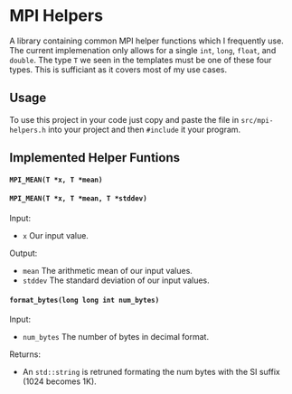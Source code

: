 # MPI Helpers
A library containing common MPI helper functions which I frequently use.
The current implemenation only allows for a single `int`, `long`, `float`, and `double`.
The type `T` we seen in the templates must be one of these four types.
This is sufficiant as it covers most of my use cases.

## Usage
To use this project in your code just copy and paste the file in `src/mpi-helpers.h`
into your project and then `#include` it your program.

## Implemented Helper Funtions
#### `MPI_MEAN(T *x, T *mean)`
#### `MPI_MEAN(T *x, T *mean, T *stddev)`
Input:
  - `x` Our input value.

Output:
  - `mean` The arithmetic mean of our input values.
  - `stddev` The standard deviation of our input values.

#### `format_bytes(long long int num_bytes)`
Input:
  - `num_bytes` The number of bytes in decimal format.

Returns:
  - An `std::string` is retruned formating the num bytes with the SI suffix (1024 becomes 1K).
